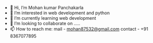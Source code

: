 - 👋 Hi, I’m Mohan kumar Panchakarla
- 👀 I’m interested in web development and python
- 🌱 I’m currently learning web development
- 💞️ I’m looking to collaborate on .....
- 📫 How to reach me: mail - mohan87532@gmail.com
                      contact - +91 8367077895

<!---
mohankumar-web/mohankumar-web is a ✨ special ✨ repository because its `README.md` (this file) appears on your GitHub profile.
You can click the Preview link to take a look at your changes.
--->
